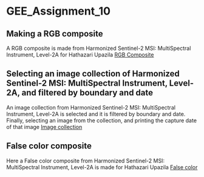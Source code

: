 # GEE_Assignment_10

## Making a RGB composite
A RGB composite is made from Harmonized Sentinel-2 MSI: MultiSpectral Instrument, Level-2A for Hathazari Upazila [RGB Composite](https://code.earthengine.google.com/df9209f5a684bdb79451ed306b37c676)

## Selecting an image collection of Harmonized Sentinel-2 MSI: MultiSpectral Instrument, Level-2A, and filtered by boundary and date

An image collection from Harmonized Sentinel-2 MSI: MultiSpectral Instrument, Level-2A is selected and it is filtered by boundary and date. Finally, selecting an image from the collection, and printing the capture date of that image [Image collection](https://code.earthengine.google.com/ddd08ffc6729dd270e0aa1af569056d0)

## False color composite
Here a False color composite from Harmonized Sentinel-2 MSI: MultiSpectral Instrument, Level-2A is made for Hathazari Upazila [False color](https://code.earthengine.google.com/491ce4b630b9aba8cdf31fa2ad40f0ba)
